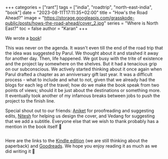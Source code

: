 +++
categories = ["rant"]
tags = ["india", "roadtrip", "north-east-india", "book"]
date = "2023-08-11T17:11:35+02:00"
title = "How's the Road Ahead?"
image = "https://storage.googleapis.com/grasskode-public/posts/hows-the-road-ahead/cover_2.jpg"
series = "Where is North East?"
toc = false
author = "Karan"
+++

We wrote a [book](https://www.amazon.in/dp/B0CB4NCJMV)!

This was never on the agenda. It wasn't even till the end of the road trip that the idea was suggested by Parul. We thought about it and stashed it away for another day. Then, life happened. We got busy with the trite of existence and the project lay somewhere on the shelves. But it had a tenacious grip on our subconscious. We actively started thinking about it once again when Parul drafted a chapter as an anniversary gift last year. It was a difficult process - what to include and what to not, given that we already had the blogs for each leg of the travel; how do we make the book speak from two points of views; should it be just about the destinations or something more. It eventually took another of my infamous breaks between jobs to push the project to the finish line.

Special shout out to our friends: [Aniket](https://www.instagram.com/aniketketkar/) for proofreading and suggesting edits, [Nitesh](https://www.instagram.com/thatnitesh/) for helping us design the cover, and Vedang for suggesting that we add a subtitle. Everyone else that we wish to thank probably has a mention in the book itself 🙂

<div class="vertimg postimg">
  <a href="https://storage.googleapis.com/grasskode-public/posts/hows-the-road-ahead/book_cover.jpg" data-toggle="lightbox">
    <img class="lazy" data-src="https://storage.googleapis.com/grasskode-public/posts/hows-the-road-ahead/book_cover.jpg">
  </a>
</div>

Here are the links to the [Kindle edition](https://www.amazon.in/dp/B0CB4NCJMV) (we are still thinking about the paperback) and [Goodreads](https://www.goodreads.com/book/show/183678813-how-s-the-road-ahead). We hope you enjoy reading it as much as we did writing it 🙌
